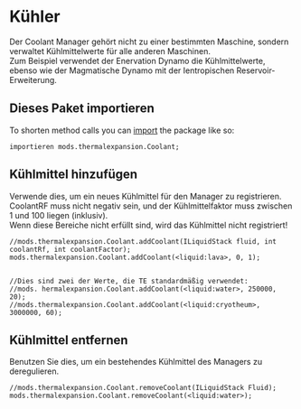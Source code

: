 # Kühler

Der Coolant Manager gehört nicht zu einer bestimmten Maschine, sondern verwaltet Kühlmittelwerte für alle anderen Maschinen.  
Zum Beispiel verwendet der Enervation Dynamo die Kühlmittelwerte, ebenso wie der Magmatische Dynamo mit der Ientropischen Reservoir-Erweiterung.

## Dieses Paket importieren

To shorten method calls you can [import](/AdvancedFunctions/Import/) the package like so:

```zenscript
importieren mods.thermalexpansion.Coolant;
```

## Kühlmittel hinzufügen

Verwende dies, um ein neues Kühlmittel für den Manager zu registrieren.  
CoolantRF muss nicht negativ sein, und der Kühlmittelfaktor muss zwischen 1 und 100 liegen (inklusiv).  
Wenn diese Bereiche nicht erfüllt sind, wird das Kühlmittel nicht registriert!

```zenscript
//mods.thermalexpansion.Coolant.addCoolant(ILiquidStack fluid, int coolantRf, int coolantFactor);
mods.thermalexpansion.Coolant.addCoolant(<liquid:lava>, 0, 1);


//Dies sind zwei der Werte, die TE standardmäßig verwendet:
//mods. hermalexpansion.Coolant.addCoolant(<liquid:water>, 250000, 20);
//mods.thermalexpansion.Coolant.addCoolant(<liquid:cryotheum>, 3000000, 60);
```

## Kühlmittel entfernen

Benutzen Sie dies, um ein bestehendes Kühlmittel des Managers zu deregulieren.

```zenscript
//mods.thermalexpansion.Coolant.removeCoolant(ILiquidStack Fluid);
mods.thermalexpansion.Coolant.removeCoolant(<liquid:water>);
```